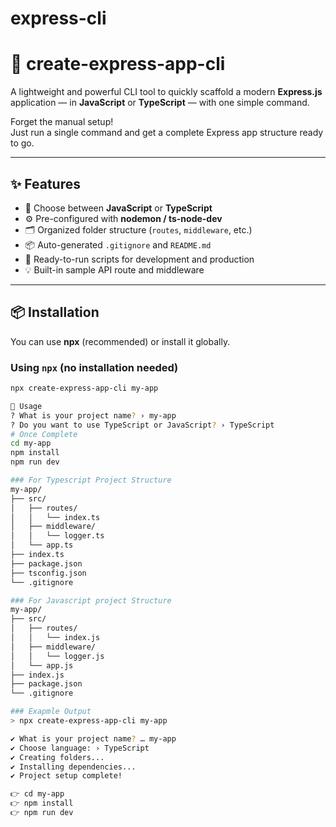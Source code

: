 # express-cli
# 🚀 create-express-app-cli

A lightweight and powerful CLI tool to quickly scaffold a modern **Express.js** application — in **JavaScript** or **TypeScript** — with one simple command.

Forget the manual setup!  
Just run a single command and get a complete Express app structure ready to go.

---

## ✨ Features

- 🧠 Choose between **JavaScript** or **TypeScript**
- ⚙️ Pre-configured with **nodemon / ts-node-dev**
- 🗂️ Organized folder structure (`routes`, `middleware`, etc.)
- 📦 Auto-generated `.gitignore` and `README.md`
- 🚀 Ready-to-run scripts for development and production
- 💡 Built-in sample API route and middleware

---

## 📦 Installation

You can use **npx** (recommended) or install it globally.

### Using `npx` (no installation needed)
```bash
npx create-express-app-cli my-app

🧰 Usage
? What is your project name? › my-app
? Do you want to use TypeScript or JavaScript? › TypeScript
# Once Complete
cd my-app
npm install
npm run dev

### For Typescript Project Structure
my-app/
├── src/
│   ├── routes/
│   │   └── index.ts
│   ├── middleware/
│   │   └── logger.ts
│   └── app.ts
├── index.ts
├── package.json
├── tsconfig.json
└── .gitignore

### For Javascript project Structure
my-app/
├── src/
│   ├── routes/
│   │   └── index.js
│   ├── middleware/
│   │   └── logger.js
│   └── app.js
├── index.js
├── package.json
└── .gitignore

### Exapmle Output
> npx create-express-app-cli my-app

✔ What is your project name? … my-app
✔ Choose language: › TypeScript
✔ Creating folders...
✔ Installing dependencies...
✔ Project setup complete!

👉 cd my-app
👉 npm install
👉 npm run dev

